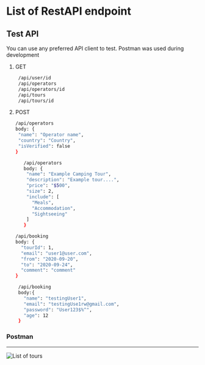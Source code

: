 List of RestAPI endpoint
========================

Test API
------------------
You can use any preferred API client to test. Postman was used during development

1. GET
   ```bash
    /api/user/id
    /api/operators 
    /api/operators/id
    /api/tours
    /api/tours/id
   ```
   
2. POST
   ```bash
   /api/operators
   body: {
    "name": "Operator name",
    "country": "Country",
    "isVerified": false
   }
   ```
   
   ```bash
      /api/operators
      body: {
       "name": "Example Camping Tour",
       "description": "Example tour....",
       "price": "$500",
       "size": 2,
       "include": [
         "Meals",
         "Accommodation",
         "Sightseeing"
       ]
      }
      ```
   
      ```bash
      /api/booking
      body: {
        "tourId": 1,
        "email": "user1@user.com",
        "from": "2020-09-20",
        "to": "2020-09-24",
        "comment": "comment"
      }
      ```
   
      ```bash
       /api/booking
       body:{
         "name": "testingUser1",
         "email": "testingUse1rw@gmail.com",
         "password": "User123$%^",
         "age": 12
       }
      ```   

### Postman
-----------
![List of tours](../images/example-tours.png)
